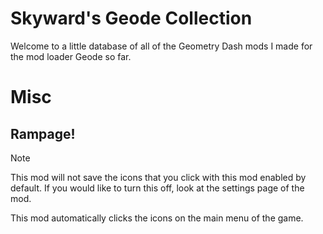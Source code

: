 # Skyward's Geode Collection
Welcome to a little database of all of the Geometry Dash mods I made for the mod loader Geode so far.

# Misc

## Rampage!
> [!NOTE]
This mod will not save the icons that you click with this mod enabled by default. If you would like to turn this off, look at the settings page of the mod.

This mod automatically clicks the icons on the main menu of the game.
